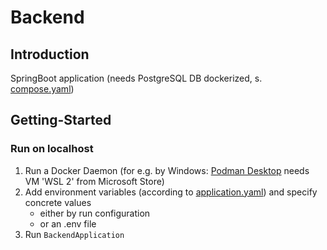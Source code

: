 # Backend

## Introduction
SpringBoot application (needs PostgreSQL DB dockerized, s. [compose.yaml](compose.yaml))

## Getting-Started
### Run on localhost
1. Run a Docker Daemon (for e.g. by Windows: [Podman Desktop](https://podman-desktop.io/) needs VM 'WSL 2' from Microsoft Store)
2. Add environment variables (according to [application.yaml](src/main/resources/application.yaml)) and specify concrete values
   - either by run configuration
   - or an .env file
3. Run `BackendApplication`
